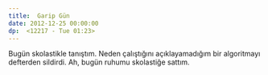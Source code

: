```yaml
---
title:  Garip Gün 
date: 2012-12-25 00:00:00
dp:  <12217 - Tue 01:23>
---
```



Bugün skolastikle tanıştım. Neden çalıştığını açıklayamadığım bir
algoritmayı defterden sildirdi. Ah, bugün ruhumu skolastiğe sattım. 
